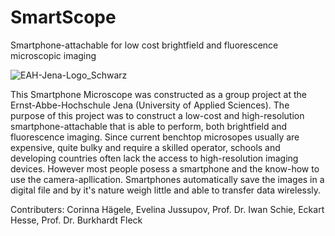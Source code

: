 # SmartScope
Smartphone-attachable for low cost brightfield and fluorescence microscopic imaging

![EAH-Jena-Logo_Schwarz](https://user-images.githubusercontent.com/58549170/110964667-b6f58500-8353-11eb-995e-b876079dce78.jpg)

This Smartphone Microscope was constructed as a group project at the Ernst-Abbe-Hochschule Jena (University of Applied Sciences). The purpose of this project was to construct a low-cost and high-resolution smartphone-attachable that is able to perform, both brightfield and fluorescence imaging. 
Since current benchtop microsopes usually are expensive, quite bulky and require a skilled operator, schools and developing countries often lack the access to high-resolution imaging devices. However most people posess a smartphone and the know-how to use the camera-apllication. Smartphones automatically save the images in a digital file and by it's nature weigh little and able to transfer data wirelessly.

Contributers:
Corinna Hägele, Evelina Jussupov, Prof. Dr. Iwan Schie, Eckart Hesse, Prof. Dr. Burkhardt Fleck



